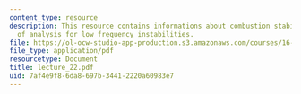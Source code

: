 ```yaml
---
content_type: resource
description: This resource contains informations about combustion stability and methods
  of analysis for low frequency instabilities.
file: https://ol-ocw-studio-app-production.s3.amazonaws.com/courses/16-512-rocket-propulsion-fall-2005/7af4e9f86da8697b34412220a60983e7_lecture_22.pdf
file_type: application/pdf
resourcetype: Document
title: lecture_22.pdf
uid: 7af4e9f8-6da8-697b-3441-2220a60983e7
---
```

